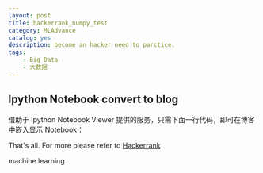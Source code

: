 ```yaml
---
layout: post
title: hackerrank_numpy_test
category: MLAdvance
catalog: yes
description: become an hacker need to parctice.
tags:
    - Big Data
    - 大数据
---
```


## Ipython Notebook convert to blog

借助于 Ipython Notebook Viewer 提供的服务，只需下面一行代码，即可在博客中嵌入显示 Notebook：

<script src="https://gist.github.com/helloourworld/65fa6ea82894cc571c13fb5275e7c7a1.js"></script>


That's all. For more please refer to [Hackerrank](https://www.hackerrank.com/challenges/np-zeros-and-ones?h_r=next-challenge&h_v=zen)


machine learning
